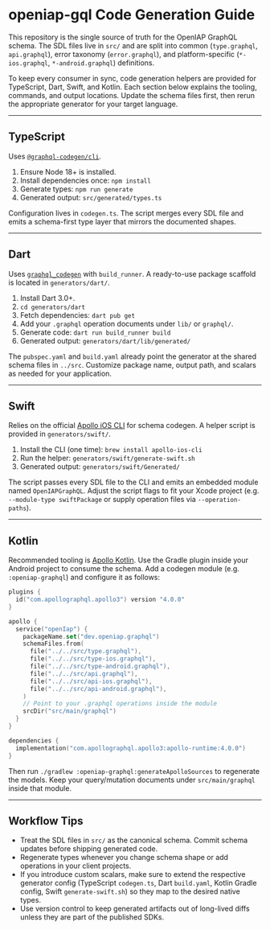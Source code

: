# openiap-gql Code Generation Guide

This repository is the single source of truth for the OpenIAP GraphQL schema.  The SDL
files live in `src/` and are split into common (`type.graphql`, `api.graphql`), error
taxonomy (`error.graphql`), and platform-specific (`*-ios.graphql`, `*-android.graphql`)
definitions.

To keep every consumer in sync, code generation helpers are provided for
TypeScript, Dart, Swift, and Kotlin.  Each section below explains the tooling,
commands, and output locations.  Update the schema files first, then rerun the
appropriate generator for your target language.

---

## TypeScript

Uses [`@graphql-codegen/cli`](https://www.the-guild.dev/graphql/codegen).

1. Ensure Node 18+ is installed.
2. Install dependencies once: `npm install`
3. Generate types: `npm run generate`
4. Generated output: `src/generated/types.ts`

Configuration lives in `codegen.ts`.  The script merges every SDL file and
emits a schema-first type layer that mirrors the documented shapes.

---

## Dart

Uses [`graphql_codegen`](https://pub.dev/packages/graphql_codegen) with
`build_runner`.  A ready-to-use package scaffold is located in
`generators/dart/`.

1. Install Dart 3.0+.
2. `cd generators/dart`
3. Fetch dependencies: `dart pub get`
4. Add your `.graphql` operation documents under `lib/` or `graphql/`.
5. Generate code: `dart run build_runner build`
6. Generated output: `generators/dart/lib/generated/`

The `pubspec.yaml` and `build.yaml` already point the generator at the shared
schema files in `../src`.  Customize package name, output path, and scalars as
needed for your application.

---

## Swift

Relies on the official [Apollo iOS CLI](https://www.apollographql.com/docs/ios/)
for schema codegen.  A helper script is provided in `generators/swift/`.

1. Install the CLI (one time): `brew install apollo-ios-cli`
2. Run the helper: `generators/swift/generate-swift.sh`
3. Generated output: `generators/swift/Generated/`

The script passes every SDL file to the CLI and emits an embedded module named
`OpenIAPGraphQL`.  Adjust the script flags to fit your Xcode project (e.g.
`--module-type swiftPackage` or supply operation files via `--operation-paths`).

---

## Kotlin

Recommended tooling is [Apollo Kotlin](https://www.apollographql.com/docs/kotlin).
Use the Gradle plugin inside your Android project to consume the schema.  Add a
codegen module (e.g. `:openiap-graphql`) and configure it as follows:

```kotlin
plugins {
  id("com.apollographql.apollo3") version "4.0.0"
}

apollo {
  service("openIap") {
    packageName.set("dev.openiap.graphql")
    schemaFiles.from(
      file("../../src/type.graphql"),
      file("../../src/type-ios.graphql"),
      file("../../src/type-android.graphql"),
      file("../../src/api.graphql"),
      file("../../src/api-ios.graphql"),
      file("../../src/api-android.graphql"),
    )
    // Point to your .graphql operations inside the module
    srcDir("src/main/graphql")
  }
}

dependencies {
  implementation("com.apollographql.apollo3:apollo-runtime:4.0.0")
}
```

Then run `./gradlew :openiap-graphql:generateApolloSources` to regenerate the
models.  Keep your query/mutation documents under `src/main/graphql` inside that
module.

---

## Workflow Tips

- Treat the SDL files in `src/` as the canonical schema.  Commit schema updates
  before shipping generated code.
- Regenerate types whenever you change schema shape or add operations in your
  client projects.
- If you introduce custom scalars, make sure to extend the respective generator
  config (TypeScript `codegen.ts`, Dart `build.yaml`, Kotlin Gradle config,
  Swift `generate-swift.sh`) so they map to the desired native types.
- Use version control to keep generated artifacts out of long-lived diffs unless
  they are part of the published SDKs.
